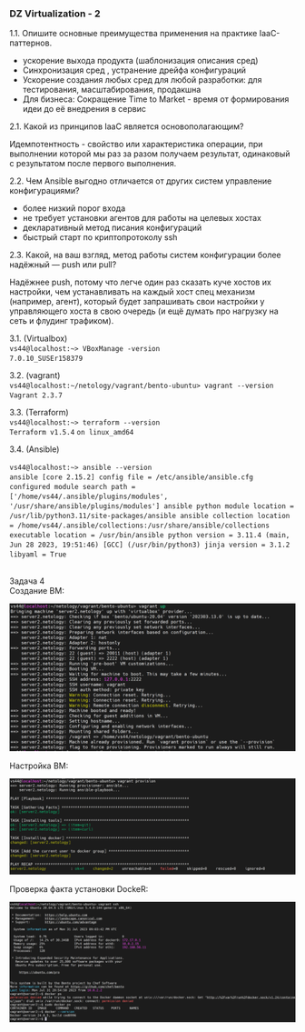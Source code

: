 
### **DZ  Virtualization  - 2**


1.1. Опишите основные преимущества применения на практике IaaC-паттернов.

- ускорение выхода продукта (шаблонизация описания сред)
- Синхронизация сред , устранение дрейфа конфигураций
- Ускорение создания любых сред для любой разработки: для тестирования, масштабирования, продакшна
- Для бизнеса: Сокращение Time to Market -  время от формирования идеи до её внедрения в сервис
	

2.1. Какой из принципов IaaC является основополагающим?

Идемпотентность  - свойство или характеристика операции, при выполнении которой мы раз за разом получаем результат, одинаковый с результатом после первого выполнения.


2.2. Чем Ansible выгодно отличается от других систем управление конфигурациями?
 - более низкий порог входа
 - не требует установки агентов для работы на целевых хостах
 - декларативный метод писания конфигураций
 - быстрый старт по криптопротоколу ssh


2.3. Какой, на ваш взгляд, метод работы систем конфигурации более надёжный — push или pull?

Надёжнее push, потому что легче один раз сказать куче хостов их настройки, чем устанавливать на каждый хост спец механизм (например, агент), который будет запрашивать свои настройки у управляющего хоста в свою очередь (и ещё думать про нагрузку на сеть и флудинг трафиком).


3.1. (Virtualbox) <br>
`vs44@localhost:~> VBoxManage -version`  <br>
`7.0.10_SUSEr158379` <br>


3.2. (vagrant) <br>
`vs44@localhost:~/netology/vagrant/bento-ubuntu> vagrant --version`  <br>
`Vagrant 2.3.7` <br>

3.3. (Terraform) <br>
`vs44@localhost:~> terraform --version` <br>
`Terraform v1.5.4`
`on linux_amd64` 

3.4. (Ansible) <br>

`vs44@localhost:~> ansible --version` <br>
`ansible [core 2.15.2]
  config file = /etc/ansible/ansible.cfg
  configured module search path = ['/home/vs44/.ansible/plugins/modules', '/usr/share/ansible/plugins/modules']
  ansible python module location = /usr/lib/python3.11/site-packages/ansible
  ansible collection location = /home/vs44/.ansible/collections:/usr/share/ansible/collections
  executable location = /usr/bin/ansible
  python version = 3.11.4 (main, Jun 28 2023, 19:51:46) [GCC] (/usr/bin/python3)
  jinja version = 3.1.2
  libyaml = True`


<br>
Задача 4  <br>
Создание ВМ:

![создание ВМ](https://raw.githubusercontent.com/vasi4-dev/devops-netology/78f78b28476eef3fa9cdfa02136bdaaf3e9d0409/snips_dz/up.PNG)

Настройка ВМ:

![настройка](https://raw.githubusercontent.com/vasi4-dev/devops-netology/78f78b28476eef3fa9cdfa02136bdaaf3e9d0409/snips_dz/provision.PNG)

Проверка факта установки DockeR:

![проверка](https://raw.githubusercontent.com/vasi4-dev/devops-netology/78f78b28476eef3fa9cdfa02136bdaaf3e9d0409/snips_dz/docker.PNG)